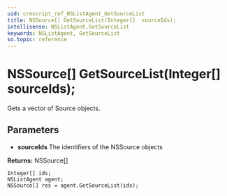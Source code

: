 ```yaml
---
uid: crmscript_ref_NSListAgent_GetSourceList
title: NSSource[] GetSourceList(Integer[]  sourceIds);
intellisense: NSListAgent.GetSourceList
keywords: NSListAgent, GetSourceList
so.topic: reference
---
```


# NSSource[] GetSourceList(Integer[]  sourceIds);

Gets a vector of Source objects.

## Parameters

* **sourceIds** The identifiers of the NSSource objects

**Returns:** NSSource[]

```crmscript
Integer[] ids;
NSListAgent agent;
NSSource[] res = agent.GetSourceList(ids);
```

